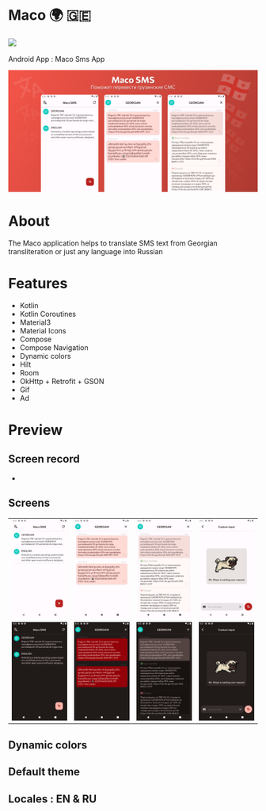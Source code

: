 # Maco 🌍 🇬🇪

<img src="https://raw.githubusercontent.com/andybeardness/Maco-SMS-App/main/app/src/main/1024.png" width="250">

Android App : Maco Sms App

![](/preview/p.png)

# About

The Maco application helps to translate SMS text from Georgian transliteration or just any language into Russian

# Features

- Kotlin
- Kotlin Coroutines
- Material3
- Material Icons
- Compose
- Compose Navigation
- Dynamic colors
- Hilt
- Room
- OkHttp + Retrofit + GSON
- Gif
- Ad

# Preview

## Screen record

-

## Screens

|   |   |   |   |
| - | - | - | - |
| ![](/preview/hl.png) | ![](/preview/gl.png) | ![](/preview/gtl1.png) | ![](/preview/ml.png) |
| ![](/preview/hd.png) | ![](/preview/gd.png) | ![](/preview/gtd1.png) | ![](/preview/md.png) |

## Dynamic colors

## Default theme

## Locales : EN & RU
